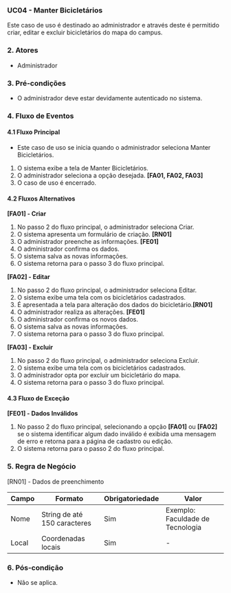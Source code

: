 ### UC04 - Manter Bicicletários

Este caso de uso é destinado ao administrador e através deste é permitido criar, editar e excluir bicicletários do mapa do campus.

### 2. Atores

* Administrador

### 3. Pré-condições

* O administrador deve estar devidamente autenticado no sistema. 

### 4. Fluxo de Eventos

#### 4.1 Fluxo Principal

* Este caso de uso se inicia quando o administrador seleciona Manter Bicicletários.
1. O sistema exibe a tela de Manter Bicicletários.
2. O administrador seleciona a opção desejada. **[FA01, FA02, FA03]**
3. O caso de uso é encerrado. 

#### 4.2 Fluxos Alternativos

**[FA01] - Criar**
1. No passo 2 do fluxo principal, o administrador seleciona Criar.
2. O sistema apresenta um formulário de criação. **[RN01]**
3. O administrador preenche as informações. **[FE01]**
4. O administrador confirma os dados.
5. O sistema salva as novas informações.
6. O sistema retorna para o passo 3 do fluxo principal.

**[FA02] - Editar**
1. No passo 2 do fluxo principal, o administrador seleciona Editar.
2. O sistema exibe uma tela com os bicicletários cadastrados. 
3. É apresentada a tela para alteração dos dados do bicicletário.**[RN01]**
4. O administrador realiza as alterações. **[FE01]**
5. O administrador confirma os novos dados.
6. O sistema salva as novas informações.
7. O sistema retorna para o passo 3 do fluxo principal.

**[FA03] - Excluir**
1. No passo 2 do fluxo principal, o administrador seleciona Excluir.
2. O sistema exibe uma tela com os bicicletários cadastrados.
3. O administrador opta por excluir um bicicletário do mapa.
4. O sistema retorna para o passo 3 do fluxo principal.
 
#### 4.3 Fluxo de Exceção

**[FE01] - Dados Inválidos**
1. No passo 2 do fluxo principal, selecionando a opção **[FA01]** ou **[FA02]** se o sistema identificar algum dado inválido é exibida uma mensagem de erro e retorna para a página de cadastro ou edição. 
2. O sistema retorna para o passo 2 do fluxo principal.


### 5. Regra de Negócio

[RN01] - Dados de preenchimento

| Campo | Formato                      | Obrigatoriedade | Valor                            |
|-------|------------------------------|-----------------|----------------------------------|
| Nome  | String de até 150 caracteres | Sim             | Exemplo: Faculdade de Tecnologia |
| Local | Coordenadas locais           | Sim             | -                                |

### 6. Pós-condição

* Não se aplica.